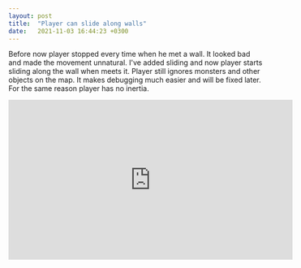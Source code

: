 ```yaml
---
layout: post
title:  "Player can slide along walls"
date:   2021-11-03 16:44:23 +0300
---
```


Before now player stopped every time when he met a wall. It looked bad and made the movement unnatural.
I've added sliding and now player starts sliding along the wall when meets it. Player still ignores monsters
and other objects on the map. It makes debugging much easier and will be fixed later. For the same reason
player has no inertia.

<iframe width="560" height="315" src="https://www.youtube.com/embed/1ABIICuft3E" title="YouTube video player" frameborder="0" 
allow="accelerometer; autoplay; clipboard-write; encrypted-media; gyroscope; picture-in-picture" allowfullscreen></iframe>
